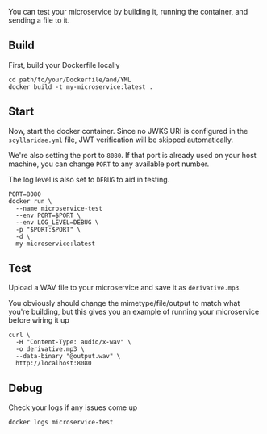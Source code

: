 You can test your microservice by building it, running the container, and sending a file to it.


## Build

First, build your Dockerfile locally

```
cd path/to/your/Dockerfile/and/YML
docker build -t my-microservice:latest .
```

## Start

Now, start the docker container. Since no JWKS URI is configured in the `scyllaridae.yml` file, JWT verification will be skipped automatically.

We're also setting the port to `8080`. If that port is already used on your host machine, you can change `PORT` to any available port number.

The log level is also set to `DEBUG` to aid in testing.

```
PORT=8080
docker run \
  --name microservice-test
  --env PORT=$PORT \
  --env LOG_LEVEL=DEBUG \
  -p "$PORT:$PORT" \
  -d \
  my-microservice:latest
```

## Test

Upload a WAV file to your microservice and save it as `derivative.mp3`.

You obviously should change the mimetype/file/output to match what you're building, but this gives you an example of running your microservice before wiring it up

```
curl \
  -H "Content-Type: audio/x-wav" \
  -o derivative.mp3 \
  --data-binary "@output.wav" \
  http://localhost:8080
```

## Debug

Check your logs if any issues come up

```
docker logs microservice-test
```
